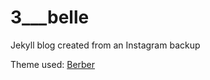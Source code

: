 # 3___belle

Jekyll blog created from an Instagram backup

Theme used: [Berber](https://github.com/samesies/barber-jekyll)
